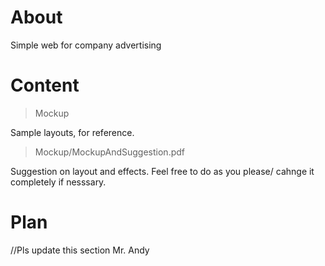 # About

Simple web for company advertising 

# Content

>Mockup

Sample layouts, for reference. 

>Mockup/MockupAndSuggestion.pdf

Suggestion on layout and effects. Feel free to do as you please/ cahnge it completely if nesssary.

# Plan

//Pls update this section Mr. Andy

